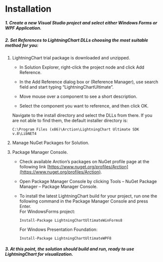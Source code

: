 # Installation

##### 1. Create a new Visual Studio project and select either Windows Forms or WPF Application.

##### 2. Set References to LightningChart DLLs choosing the most suitable method for you:

   1. LightningChart trial package is downloaded and unzipped.

      * In Solution Explorer, right-click the project node and click Add Reference.

      * In the Add Reference dialog box or \(Reference Manager\), use search field and start typing “LightningChartUltimate”.

      * Move mouse over a component to see a short description.

      * Select the component you want to reference, and then click OK.

      Navigate to the install directory and select the DLLs from there. If you are not able to find them, the default installer directory is:

      ```
      C:\Program Files (x86)\Arction\LightningChart Ultimate SDK v.8\LibNET4
      ```

   2. Manage NuGet Packages for Solution.

   3. Package Manager Console.

      * Check available Arction’s packages on NuGet profile page at the following link [https://www.nuget.org/profiles/Arction](https://www.nuget.org/profiles/Arction).
      * Open Package Manager Console by clicking Tools –
        NuGet
        Package Manager – Package Manager Console.
      * To install the latest LightningChart build for your project, run one the following command in the Package Manager  Console and press Enter.  
        For WindowsForms project:

        ```
        Install-Package LightningChartUltimateWinForms8
        ```

        For Windows Presentation Foundation:

        ```
        Install-Package LightningChartUltimateWPF8
        ```

##### 3. At this point, the solution should build and run, ready to use LightningChart for visualization.
